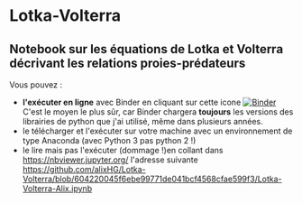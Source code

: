 # Lotka-Volterra
## Notebook sur les équations de Lotka et Volterra décrivant les relations proies-prédateurs

Vous pouvez :
- **l'exécuter en ligne** avec Binder en cliquant sur cette icone
[![Binder](https://mybinder.org/badge_logo.svg)](https://mybinder.org/v2/gh/alixHG/Lotka-Volterra/604220045f6ebe99771de041bcf4568cfae599f3?filepath=Lotka-Volterra-Alix.ipynb)
C'est le moyen le plus sûr, car Binder chargera **toujours** les versions des librairies de python que j'ai utilisé, même dans plusieurs années.
- le télécharger et l'exécuter sur votre machine avec un environnement de type Anaconda (avec Python 3 pas python 2 !)
- le lire mais pas l'exécuter (dommage !)en collant dans https://nbviewer.jupyter.org/ l'adresse suivante https://github.com/alixHG/Lotka-Volterra/blob/604220045f6ebe99771de041bcf4568cfae599f3/Lotka-Volterra-Alix.ipynb
